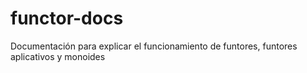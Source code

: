 # functor-docs
Documentación para explicar el funcionamiento de funtores, funtores aplicativos y monoides
